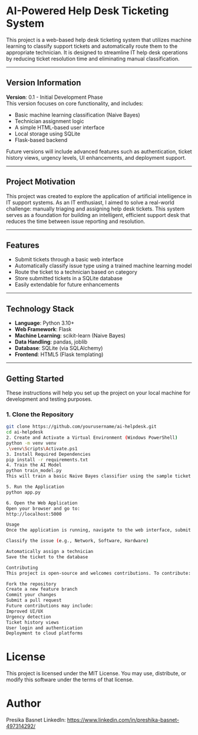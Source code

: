 # AI-Powered Help Desk Ticketing System

This project is a web-based help desk ticketing system that utilizes machine learning to classify support tickets and automatically route them to the appropriate technician. It is designed to streamline IT help desk operations by reducing ticket resolution time and eliminating manual classification.

---

## Version Information

**Version**: 0.1 - Initial Development Phase  
This version focuses on core functionality, and includes:

- Basic machine learning classification (Naive Bayes)
- Technician assignment logic
- A simple HTML-based user interface
- Local storage using SQLite
- Flask-based backend

Future versions will include advanced features such as authentication, ticket history views, urgency levels, UI enhancements, and deployment support.

---

## Project Motivation

This project was created to explore the application of artificial intelligence in IT support systems. As an IT enthusiast, I aimed to solve a real-world challenge: manually triaging and assigning help desk tickets. This system serves as a foundation for building an intelligent, efficient support desk that reduces the time between issue reporting and resolution.

---

## Features

- Submit tickets through a basic web interface
- Automatically classify issue type using a trained machine learning model
- Route the ticket to a technician based on category
- Store submitted tickets in a SQLite database
- Easily extendable for future enhancements

---

## Technology Stack

- **Language**: Python 3.10+
- **Web Framework**: Flask
- **Machine Learning**: scikit-learn (Naive Bayes)
- **Data Handling**: pandas, joblib
- **Database**: SQLite (via SQLAlchemy)
- **Frontend**: HTML5 (Flask templating)

---

## Getting Started

These instructions will help you set up the project on your local machine for development and testing purposes.

### 1. Clone the Repository

```bash
git clone https://github.com/yourusername/ai-helpdesk.git
cd ai-helpdesk
2. Create and Activate a Virtual Environment (Windows PowerShell)
python -m venv venv
.\venv\Scripts\Activate.ps1
3. Install Required Dependencies
pip install -r requirements.txt
4. Train the AI Model
python train_model.py
This will train a basic Naive Bayes classifier using the sample ticket data and save the model as ticket_classifier.pkl.

5. Run the Application
python app.py

6. Open the Web Application
Open your browser and go to:
http://localhost:5000

Usage
Once the application is running, navigate to the web interface, submit a ticket, and the system will:

Classify the issue (e.g., Network, Software, Hardware)

Automatically assign a technician
Save the ticket to the database

Contributing
This project is open-source and welcomes contributions. To contribute:

Fork the repository
Create a new feature branch
Commit your changes
Submit a pull request
Future contributions may include:
Improved UI/UX
Urgency detection
Ticket history views
User login and authentication
Deployment to cloud platforms
```
# License
This project is licensed under the MIT License. You may use, distribute, or modify this software under the terms of that license.

# Author
Presika Basnet
LinkedIn: https://www.linkedin.com/in/preshika-basnet-497314292/
